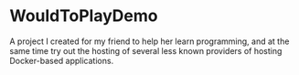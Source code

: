 # WouldToPlayDemo
A project I created for my friend to help her learn programming, and at the same time try out the hosting of several less known providers of hosting Docker-based applications.
